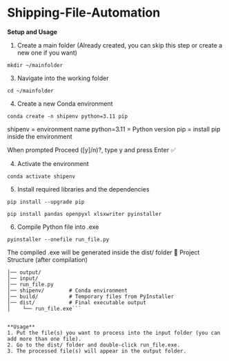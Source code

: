 # Shipping-File-Automation

**Setup and Usage**
1. Create a main folder (Already created, you can skip this step or create a new one if you want)

  ```mkdir ~/mainfolder```


3. Navigate into the working folder

  ```cd ~/mainfolder```

4. Create a new Conda environment 

  ```conda create -n shipenv python=3.11 pip```

shipenv = environment name
python=3.11 = Python version
pip = install pip inside the environment

When prompted Proceed ([y]/n)?, type y and press Enter ✅

4. Activate the environment

  ```conda activate shipenv```

5. Install required libraries and the dependencies

  ```pip install --upgrade pip```

  ```pip install pandas openpyxl xlsxwriter pyinstaller```

6. Compile Python file into .exe

  ```pyinstaller --onefile run_file.py```


The compiled .exe will be generated inside the dist/ folder
📂 Project Structure (after compilation)
```axlsx/
│── output/
│── input/    
│── run_file.py
│── shipenv/        # Conda environment
│── build/          # Temporary files from PyInstaller
│── dist/           # Final executable output
│    └── run_file.exe```


**Usage**
1. Put the file(s) you want to process into the input folder (you can add more than one file).
2. Go to the dist/ folder and double-click run_file.exe.
3. The processed file(s) will appear in the output folder.


